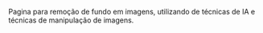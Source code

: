 Pagina para remoção de fundo em imagens, utilizando de técnicas de IA e técnicas de manipulação de imagens.
